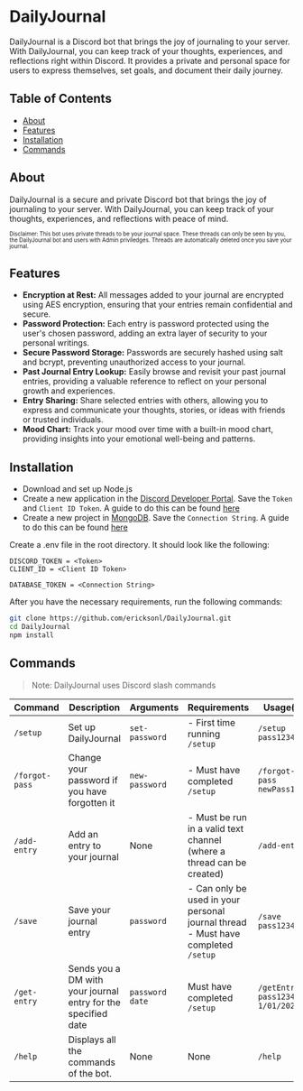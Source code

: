 # DailyJournal

DailyJournal is a Discord bot that brings the joy of journaling to your server. With DailyJournal, you can keep track of your thoughts, experiences, and reflections right within Discord. It provides a private and personal space for users to express themselves, set goals, and document their daily journey.

## Table of Contents

- [About](#about)
- [Features](#features)
- [Installation](#installation)
- [Commands](#commands)

## About

DailyJournal is a secure and private Discord bot that brings the joy of journaling to your server. With DailyJournal, you can keep track of your thoughts, experiences, and reflections with peace of mind.

<sub><sup>
Disclaimer: This bot uses private threads to be your journal space. These threads can only be seen by you, the DailyJournal bot and users with Admin priviledges. Threads are automatically deleted once you save your journal. 
</sup></sub>

## Features

* **Encryption at Rest:** All messages added to your journal are encrypted using AES encryption, ensuring that your entries remain confidential and secure.
* **Password Protection:** Each entry is password protected using the user's chosen password, adding an extra layer of security to your personal writings.
* **Secure Password Storage:** Passwords are securely hashed using salt and bcrypt, preventing unauthorized access to your journal.
* **Past Journal Entry Lookup:** Easily browse and revisit your past journal entries, providing a valuable reference to reflect on your personal growth and experiences.
* **Entry Sharing:** Share selected entries with others, allowing you to express and communicate your thoughts, stories, or ideas with friends or trusted individuals.
* **Mood Chart:** Track your mood over time with a built-in mood chart, providing insights into your emotional well-being and patterns.

## Installation

* Download and set up Node.js
* Create a new application in the [Discord Developer Portal](https://discord.com/developers/applications). Save the `Token` and `Client ID Token`. A guide to do this can be found [here](https://discordjs.guide/preparations/setting-up-a-bot-application.html#creating-your-bot)
* Create a new project in [MongoDB](https://cloud.mongodb.com/). Save the `Connection String`. A guide to do this can be found [here](https://www.mongodb.com/docs/cloud-manager/tutorial/manage-projects/)

Create a .env file in the root directory. It should look like the following:

```env
DISCORD_TOKEN = <Token>
CLIENT_ID = <Client ID Token>

DATABASE_TOKEN = <Connection String>
```

After you have the necessary requirements, run the following commands:

```sh
git clone https://github.com/ericksonl/DailyJournal.git
cd DailyJournal
npm install
```

## Commands

> Note: DailyJournal uses Discord slash commands

| Command | Description | Arguments | Requirements | Usage(s) |
| --- | --- | --- | --- | --- |
| `/setup` | Set up DailyJournal | `set-password` | - First time running `/setup` | `/setup pass1234`
| `/forgot-pass` | Change your password if you have forgotten it | `new-password` | - Must have completed `/setup` | `/forgot-pass newPass1234`
| `/add-entry` | Add an entry to your journal | None | - Must be run in a valid text channel (where a thread can be created) | `/add-entry`
| `/save` | Save your journal entry | `password` | - Can only be used in your personal journal thread <br /> - Must have completed `/setup` | `/save pass1234`
| `/get-entry` | Sends you a DM with your journal entry for the specified date | `password` <br /> `date` | Must have completed `/setup` | `/getEntry pass1234 1/01/2020`
| `/help` | Displays all the commands of the bot. | None | None | `/help`
